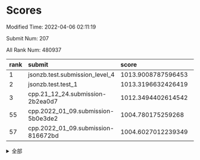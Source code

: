 # Scores

Modified Time: 2022-04-06 02:11:19

Submit Num: 207

All Rank Num: 480937

| rank |               submit               |       score        |       sigma        | pk_num |
| :--- | :--------------------------------- | :----------------- | :----------------- | :----- |
| 1    | jsonzb.test.submission_level_4     | 1013.9008787596453 | 0.8454557584307663 | 9287   |
| 2    | jsonzb.test.test_1                 | 1013.3196632426419 | 0.8026906400917002 | 9289   |
| 3    | cpp.21_12_24.submission-2b2ea0d7   | 1012.3494402614542 | 0.7918124234436382 | 9293   |
| 55   | cpp.2022_01_09.submission-5b0e3de2 | 1004.780175259268  | 0.7113538245042557 | 9290   |
| 57   | cpp.2022_01_09.submission-816672bd | 1004.6027012239349 | 0.7296276728806994 | 9291   |


<details>
<summary>全部</summary>

| rank |                 submit                 |       score        |       sigma        | pk_num |
| :--- | :------------------------------------- | :----------------- | :----------------- | :----- |
| 1    | jsonzb.test.submission_level_4         | 1013.9008787596453 | 0.8454557584307663 | 9287   |
| 2    | jsonzb.test.test_1                     | 1013.3196632426419 | 0.8026906400917002 | 9289   |
| 3    | cpp.21_12_24.submission-2b2ea0d7       | 1012.3494402614542 | 0.7918124234436382 | 9293   |
| 4    | gobigger.level_3.submission_level_3_2  | 1011.9243533427547 | 0.7764819460543837 | 9287   |
| 5    | gobigger.level_3.submission_level_3_41 | 1011.8488754827833 | 0.7673885256752407 | 9293   |
| 6    | gobigger.level_3.submission_level_3_13 | 1011.5468053547227 | 0.7907607675356456 | 9294   |
| 7    | gobigger.level_3.submission_level_3_20 | 1011.3433029189541 | 0.7950104540044677 | 9292   |
| 8    | gobigger.level_3.submission_level_3_19 | 1011.2692794795103 | 0.7808810352613452 | 9296   |
| 9    | gobigger.level_3.submission_level_3_22 | 1011.2631411169095 | 0.7968592804282237 | 9293   |
| 10   | gobigger.level_3.submission_level_3_36 | 1011.2513381364338 | 0.7746292256702803 | 9297   |
| 11   | gobigger.level_3.submission_level_3_18 | 1011.1756258342842 | 0.8037638232482689 | 9291   |
| 12   | gobigger.level_3.submission_level_3_35 | 1011.1721500466077 | 0.7749283342642412 | 9291   |
| 13   | gobigger.level_3.submission_level_3_40 | 1011.153283379229  | 0.7728577684190076 | 9293   |
| 14   | gobigger.level_3.submission_level_3_45 | 1011.1398352783455 | 0.7708107578646979 | 9293   |
| 15   | gobigger.level_3.submission_level_3_49 | 1011.0900745710306 | 0.7732471690444762 | 9292   |
| 16   | gobigger.level_3.submission_level_3_37 | 1011.0329665384081 | 0.7793269755091464 | 9294   |
| 17   | gobigger.level_3.submission_level_3_5  | 1010.9211230658419 | 0.7602136737892154 | 9296   |
| 18   | gobigger.level_3.submission_level_3_47 | 1010.8598155503861 | 0.7514842253871138 | 9298   |
| 19   | gobigger.level_3.submission_level_3_14 | 1010.7703406036468 | 0.7810020970462268 | 9295   |
| 20   | gobigger.level_3.submission_level_3_21 | 1010.7444320444037 | 0.7583159144660416 | 9292   |
| 21   | gobigger.level_3.submission_level_3_12 | 1010.6029291512513 | 0.7601831839272148 | 9298   |
| 22   | gobigger.level_3.submission_level_3_46 | 1010.2659116021149 | 0.756296872422329  | 9294   |
| 23   | gobigger.level_3.submission_level_3_27 | 1010.2403021374931 | 0.7562832376624815 | 9293   |
| 24   | gobigger.level_3.submission_level_3_28 | 1010.1747481740506 | 0.7492203147913763 | 9297   |
| 25   | gobigger.level_3.submission_level_3_48 | 1010.1041446660672 | 0.7656097556234478 | 9292   |
| 26   | gobigger.level_3.submission_level_3_4  | 1010.0724052277657 | 0.7673394186021375 | 9293   |
| 27   | gobigger.level_3.submission_level_3_3  | 1009.9112687750935 | 0.745972579288289  | 9292   |
| 28   | gobigger.level_3.submission_level_3_10 | 1009.875471838825  | 0.7435345436571426 | 9288   |
| 29   | gobigger.level_3.submission_level_3_43 | 1009.8093217734864 | 0.7565096961661956 | 9292   |
| 30   | gobigger.level_3.submission_level_3_42 | 1009.781588177778  | 0.7735630911351563 | 9294   |
| 31   | gobigger.level_3.submission_level_3_39 | 1009.6732605436669 | 0.745841313103127  | 9295   |
| 32   | gobigger.level_3.submission_level_3_1  | 1009.6574329424186 | 0.7534538229770072 | 9294   |
| 33   | gobigger.level_3.submission_level_3_17 | 1009.6434180282099 | 0.7407409561777348 | 9298   |
| 34   | gobigger.level_3.submission_level_3_16 | 1009.5679785053163 | 0.7633959175499547 | 9294   |
| 35   | gobigger.level_3.submission_level_3_25 | 1009.5253196871915 | 0.7674180555440852 | 9292   |
| 36   | gobigger.level_3.submission_level_3_30 | 1009.4361868422516 | 0.7608363784276647 | 9289   |
| 37   | gobigger.level_3.submission_level_3_9  | 1009.4184758326385 | 0.7418886713216808 | 9289   |
| 38   | gobigger.level_3.submission_level_3_11 | 1009.3117628903425 | 0.7423336830913358 | 9296   |
| 39   | gobigger.level_3.submission_level_3_26 | 1009.2213469919603 | 0.7383754827153862 | 9288   |
| 40   | gobigger.level_3.submission_level_3_38 | 1009.1926545148642 | 0.7541178335579605 | 9296   |
| 41   | gobigger.level_3.submission_level_3_8  | 1009.1404877990244 | 0.7402219656894584 | 9292   |
| 42   | gobigger.level_3.submission_level_3_7  | 1009.0851072760728 | 0.7545499412393765 | 9293   |
| 43   | gobigger.level_3.submission_level_3_23 | 1009.0212379100153 | 0.7513853169337132 | 9292   |
| 44   | gobigger.level_3.submission_level_3_29 | 1008.9044328192039 | 0.7593927085480061 | 9294   |
| 45   | gobigger.level_3.submission_level_3_34 | 1008.8149453345211 | 0.7497360992790574 | 9292   |
| 46   | gobigger.level_3.submission_level_3_44 | 1008.7322145057249 | 0.7506956058803803 | 9292   |
| 47   | gobigger.level_3.submission_level_3_31 | 1008.6796936988756 | 0.7329099922849864 | 9292   |
| 48   | gobigger.level_3.submission_level_3_24 | 1008.5284921439162 | 0.755803034074253  | 9295   |
| 49   | gobigger.level_3.submission_level_3_15 | 1008.4535276141714 | 0.7287544566150046 | 9291   |
| 50   | gobigger.level_3.submission_level_3_32 | 1008.3295099315922 | 0.7602969658085748 | 9290   |
| 51   | gobigger.level_3.submission_level_3_33 | 1008.1037083211086 | 0.7307199121055096 | 9287   |
| 52   | gobigger.level_3.submission_level_3_6  | 1007.9330365760427 | 0.7741879497919663 | 9300   |
| 53   | gobigger.level_3.submission_level_3_0  | 1007.6510449054965 | 0.7370832762631732 | 9294   |
| 54   | gobigger.level_1.submission_level_1_26 | 1005.0640792644359 | 0.7175075677432656 | 9299   |
| 55   | cpp.2022_01_09.submission-5b0e3de2     | 1004.780175259268  | 0.7113538245042557 | 9290   |
| 56   | gobigger.level_1.submission_level_1_2  | 1004.6528901373453 | 0.7154608345773491 | 9294   |
| 57   | cpp.2022_01_09.submission-816672bd     | 1004.6027012239349 | 0.7296276728806994 | 9291   |
| 58   | gobigger.level_1.submission_level_1_45 | 1004.2990022691355 | 0.7117705625042882 | 9292   |
| 59   | gobigger.level_1.submission_level_1_38 | 1004.100298152598  | 0.7159177681326963 | 9292   |
| 60   | gobigger.level_1.submission_level_1_35 | 1004.0653645854769 | 0.7206208002029709 | 9292   |
| 61   | gobigger.level_1.submission_level_1_43 | 1003.9467168511512 | 0.7145791844461207 | 9293   |
| 62   | gobigger.level_1.submission_level_1_37 | 1003.919617139048  | 0.7138495254085874 | 9300   |
| 63   | gobigger.level_1.submission_level_1_31 | 1003.8915986387823 | 0.7223408994602121 | 9295   |
| 64   | gobigger.level_1.submission_level_1_20 | 1003.891211390508  | 0.7265404134289534 | 9295   |
| 65   | gobigger.level_1.submission_level_1_48 | 1003.8519227728052 | 0.7117469568060157 | 9295   |
| 66   | gobigger.level_1.submission_level_1_39 | 1003.81699133703   | 0.7127061110454768 | 9291   |
| 67   | gobigger.level_1.submission_level_1_17 | 1003.7947435392207 | 0.7104873256931066 | 9301   |
| 68   | gobigger.level_1.submission_level_1_5  | 1003.7094889633364 | 0.717635718350627  | 9295   |
| 69   | gobigger.level_1.submission_level_1_34 | 1003.6984396308376 | 0.7148086417901751 | 9293   |
| 70   | gobigger.level_1.submission_level_1_36 | 1003.6101223443665 | 0.7056910664397156 | 9291   |
| 71   | gobigger.level_1.submission_level_1_0  | 1003.6032323795408 | 0.7224937179240352 | 9296   |
| 72   | gobigger.level_1.submission_level_1_42 | 1003.5959599520057 | 0.7130614074361729 | 9294   |
| 73   | gobigger.level_1.submission_level_1_10 | 1003.5814850060689 | 0.7025244944573349 | 9291   |
| 74   | gobigger.level_1.submission_level_1_19 | 1003.565912516167  | 0.7087845954582691 | 9294   |
| 75   | gobigger.level_1.submission_level_1_46 | 1003.5118500706719 | 0.7092547561265371 | 9299   |
| 76   | gobigger.level_1.submission_level_1_49 | 1003.4910433478065 | 0.7137034669258973 | 9294   |
| 77   | gobigger.level_1.submission_level_1_13 | 1003.4111655752682 | 0.7165747727743046 | 9297   |
| 78   | gobigger.level_1.submission_level_1_15 | 1003.3613154131941 | 0.7151221141506507 | 9293   |
| 79   | gobigger.level_1.submission_level_1_33 | 1003.3376053910132 | 0.7077703482521212 | 9294   |
| 80   | gobigger.level_1.submission_level_1_21 | 1003.3284949352692 | 0.7169377540481185 | 9297   |
| 81   | gobigger.level_1.submission_level_1_29 | 1003.3148435055855 | 0.7219806342277669 | 9289   |
| 82   | gobigger.level_1.submission_level_1_28 | 1003.303545322375  | 0.7058535177772073 | 9295   |
| 83   | gobigger.level_1.submission_level_1_14 | 1003.2615042917627 | 0.708963178046307  | 9287   |
| 84   | gobigger.level_1.submission_level_1_3  | 1003.1798023719975 | 0.7221996920426083 | 9292   |
| 85   | gobigger.level_1.submission_level_1_12 | 1003.1752257521014 | 0.707407796666974  | 9291   |
| 86   | gobigger.level_1.submission_level_1_27 | 1003.1634356591001 | 0.7102807436103645 | 9292   |
| 87   | gobigger.level_1.submission_level_1_7  | 1002.9929768235    | 0.7110860350818278 | 9292   |
| 88   | gobigger.level_1.submission_level_1_1  | 1002.9861898761958 | 0.7181012520043308 | 9294   |
| 89   | gobigger.level_1.submission_level_1_16 | 1002.9648664987785 | 0.7032889833021492 | 9296   |
| 90   | gobigger.level_1.submission_level_1_6  | 1002.9412130827482 | 0.7170446846915018 | 9296   |
| 91   | gobigger.level_1.submission_level_1_11 | 1002.9343391523948 | 0.7077827170861375 | 9295   |
| 92   | gobigger.level_1.submission_level_1_47 | 1002.8570824935538 | 0.7120977509864699 | 9289   |
| 93   | gobigger.level_1.submission_level_1_32 | 1002.7576320336727 | 0.7194057390212905 | 9294   |
| 94   | gobigger.level_1.submission_level_1_8  | 1002.710885223284  | 0.7226186814255947 | 9303   |
| 95   | gobigger.level_1.submission_level_1_41 | 1002.6577548691989 | 0.7145997448821018 | 9291   |
| 96   | gobigger.level_1.submission_level_1_40 | 1002.593264990815  | 0.7205186669026399 | 9295   |
| 97   | gobigger.level_1.submission_level_1_30 | 1002.5620848285897 | 0.7123034862425005 | 9290   |
| 98   | gobigger.level_1.submission_level_1_9  | 1002.5404739337966 | 0.7234060059557319 | 9295   |
| 99   | gobigger.level_1.submission_level_1_23 | 1002.4969245392472 | 0.7093129053359284 | 9292   |
| 100  | gobigger.level_1.submission_level_1_24 | 1002.4384301496804 | 0.718287587553821  | 9291   |
| 101  | gobigger.level_1.submission_level_1_25 | 1002.397346727075  | 0.7027636484747022 | 9290   |
| 102  | gobigger.level_1.submission_level_1_18 | 1002.1644553602981 | 0.7148702953346064 | 9295   |
| 103  | gobigger.level_1.submission_level_1_44 | 1001.9227163608176 | 0.7059498033096955 | 9298   |
| 104  | gobigger.level_1.submission_level_1_4  | 1001.6423853905009 | 0.7163114876022594 | 9288   |
| 105  | gobigger.level_1.submission_level_1_22 | 1001.2136858167005 | 0.7059502452358255 | 9296   |
| 106  | gobigger.random.submission_random_37   | 997.1272524495744  | 0.6976378743158919 | 9293   |
| 107  | gobigger.random.submission_random_20   | 997.0562955214324  | 0.7028253436995858 | 9297   |
| 108  | gobigger.random.submission_random_13   | 997.0419823003664  | 0.7113013728063003 | 9290   |
| 109  | gobigger.random.submission_random_48   | 997.0188321065193  | 0.7237866098234808 | 9293   |
| 110  | gobigger.random.submission_random_6    | 996.9323976580431  | 0.7087345037716304 | 9290   |
| 111  | gobigger.random.submission_random_39   | 996.8002501235511  | 0.710123505199975  | 9292   |
| 112  | gobigger.random.submission_random_36   | 996.644290727232   | 0.7244109745949205 | 9293   |
| 113  | gobigger.random.submission_random_10   | 996.415513003112   | 0.7052348485625355 | 9291   |
| 114  | gobigger.random.submission_random_3    | 996.4045949642605  | 0.7082134112233592 | 9289   |
| 115  | gobigger.random.submission_random_28   | 996.3592354559089  | 0.7046106644967371 | 9295   |
| 116  | gobigger.random.submission_random_8    | 996.3145318505926  | 0.7066134217737178 | 9296   |
| 117  | gobigger.random.submission_random_22   | 996.2363737603106  | 0.7103452499468742 | 9297   |
| 118  | gobigger.random.submission_random_14   | 996.2277420809697  | 0.7104031724465899 | 9293   |
| 119  | gobigger.random.submission_random_38   | 996.2214446547443  | 0.7104971178667545 | 9287   |
| 120  | gobigger.random.submission_random_40   | 996.1831495503936  | 0.7081335871414765 | 9293   |
| 121  | gobigger.random.submission_random_16   | 996.1381676350303  | 0.7142129200867965 | 9298   |
| 122  | gobigger.random.submission_random_25   | 996.1166587449427  | 0.7098613206846792 | 9292   |
| 123  | gobigger.random.submission_random_45   | 996.0767764840698  | 0.7094288259477425 | 9298   |
| 124  | gobigger.random.submission_random_5    | 996.063013179133   | 0.701208122177063  | 9296   |
| 125  | gobigger.random.submission_random_41   | 996.0573099759155  | 0.722808442445493  | 9296   |
| 126  | gobigger.random.submission_random_34   | 996.0547476486017  | 0.7063705996930036 | 9297   |
| 127  | gobigger.random.submission_random_2    | 996.0234808168192  | 0.7028151655435517 | 9294   |
| 128  | gobigger.random.submission_random_31   | 995.9951269655486  | 0.7153432360843669 | 9295   |
| 129  | gobigger.random.submission_random_26   | 995.9591223736718  | 0.705102715080272  | 9282   |
| 130  | gobigger.random.submission_random_17   | 995.952033594844   | 0.7056796114093641 | 9289   |
| 131  | gobigger.random.submission_random_32   | 995.9265013788681  | 0.7030911533538479 | 9299   |
| 132  | gobigger.random.submission_random_1    | 995.9252094644904  | 0.7194005596595276 | 9295   |
| 133  | gobigger.random.submission_random_42   | 995.8979062403824  | 0.700915958756262  | 9296   |
| 134  | gobigger.random.submission_random_33   | 995.8787855140291  | 0.7200864686088885 | 9292   |
| 135  | gobigger.random.submission_random_27   | 995.8727051857883  | 0.7093542104043271 | 9290   |
| 136  | gobigger.random.submission_random_7    | 995.687199954104   | 0.7171604944550674 | 9295   |
| 137  | gobigger.random.submission_random_35   | 995.6751510652314  | 0.7096222346570836 | 9298   |
| 138  | gobigger.random.submission_random_0    | 995.665449417267   | 0.7101987746438209 | 9294   |
| 139  | gobigger.random.submission_random_30   | 995.6558028002557  | 0.7187347290126768 | 9295   |
| 140  | gobigger.random.submission_random_12   | 995.6233153931132  | 0.7133254246301984 | 9293   |
| 141  | gobigger.random.submission_random_44   | 995.5830379068035  | 0.7018735483382371 | 9290   |
| 142  | gobigger.random.submission_random_21   | 995.5797212126572  | 0.7019044922417337 | 9292   |
| 143  | gobigger.random.submission_random_11   | 995.5571200084303  | 0.7136289106989158 | 9290   |
| 144  | gobigger.random.submission_random_9    | 995.4539157942789  | 0.7048585676714911 | 9295   |
| 145  | gobigger.random.submission_random_43   | 995.447709309852   | 0.7132940201284027 | 9291   |
| 146  | gobigger.random.submission_random_23   | 995.3139401266674  | 0.7060678485884957 | 9289   |
| 147  | gobigger.random.submission_random_19   | 995.2955322763341  | 0.7051664719845973 | 9296   |
| 148  | gobigger.random.submission_random_18   | 995.252047551408   | 0.6967244423156547 | 9296   |
| 149  | gobigger.random.submission_random_46   | 995.2345663910576  | 0.7258826166659937 | 9290   |
| 150  | gobigger.random.submission_random_15   | 995.1949696034255  | 0.7248314563899474 | 9294   |
| 151  | gobigger.random.submission_random_4    | 995.0827442075029  | 0.7169816038153114 | 9298   |
| 152  | gobigger.random.submission_random_49   | 995.0434216209579  | 0.714239166623872  | 9292   |
| 153  | gobigger.random.submission_random_24   | 995.000618645301   | 0.7213977532409683 | 9297   |
| 154  | gobigger.random.submission_random_47   | 994.8381313062707  | 0.7172042512569089 | 9292   |
| 155  | gobigger.level_2.submission_level_2_38 | 994.5014292178821  | 0.7260952254221722 | 9296   |
| 156  | gobigger.random.submission_random_29   | 994.4865454102696  | 0.7252658418175865 | 9290   |
| 157  | gobigger.level_2.submission_level_2_16 | 994.2633107440676  | 0.7338219957289046 | 9297   |
| 158  | gobigger.level_2.submission_level_2_6  | 994.0509773368161  | 0.7343879305067005 | 9293   |
| 159  | gobigger.level_2.submission_level_2_11 | 994.0101988259853  | 0.7257090378694856 | 9296   |
| 160  | gobigger.level_2.submission_level_2_39 | 993.7766832262907  | 0.7301186952364769 | 9291   |
| 161  | gobigger.level_2.submission_level_2_33 | 993.6962081959106  | 0.7573510571614367 | 9294   |
| 162  | gobigger.level_2.submission_level_2_43 | 993.6340411675445  | 0.7201266623946931 | 9288   |
| 163  | gobigger.level_2.submission_level_2_12 | 993.522936257745   | 0.7438139542807843 | 9292   |
| 164  | gobigger.level_2.submission_level_2_18 | 993.4616394172106  | 0.7125612471111064 | 9297   |
| 165  | gobigger.level_2.submission_level_2_40 | 993.4173874006709  | 0.7294195456043151 | 9294   |
| 166  | gobigger.level_2.submission_level_2_30 | 993.0508609381599  | 0.7323131142454969 | 9294   |
| 167  | gobigger.level_2.submission_level_2_37 | 992.9647456858296  | 0.7497318723107143 | 9288   |
| 168  | gobigger.level_2.submission_level_2_47 | 992.954238306963   | 0.7419437662778346 | 9296   |
| 169  | gobigger.level_2.submission_level_2_17 | 992.8721686854346  | 0.7334012352028273 | 9292   |
| 170  | gobigger.level_2.submission_level_2_5  | 992.8127860294526  | 0.7371666040273916 | 9295   |
| 171  | gobigger.level_2.submission_level_2_10 | 992.7879967780513  | 0.7345414315546813 | 9293   |
| 172  | gobigger.level_2.submission_level_2_32 | 992.6713138052185  | 0.7436533453872811 | 9297   |
| 173  | gobigger.level_2.submission_level_2_46 | 992.6488409676022  | 0.7203174293324808 | 9297   |
| 174  | gobigger.level_2.submission_level_2_42 | 992.645777999306   | 0.7391719492038638 | 9291   |
| 175  | gobigger.level_2.submission_level_2_15 | 992.443340138461   | 0.7538879673729806 | 9296   |
| 176  | gobigger.level_2.submission_level_2_7  | 992.4050463580194  | 0.7385150541593855 | 9290   |
| 177  | gobigger.level_2.submission_level_2_34 | 992.403251076349   | 0.7308881904312512 | 9295   |
| 178  | gobigger.level_2.submission_level_2_35 | 992.3789661151776  | 0.7396926605949563 | 9295   |
| 179  | gobigger.level_2.submission_level_2_19 | 992.3684335621656  | 0.7475770560955796 | 9295   |
| 180  | gobigger.level_2.submission_level_2_23 | 992.3599324393136  | 0.7462696325069931 | 9290   |
| 181  | gobigger.level_2.submission_level_2_36 | 992.3454799551728  | 0.770066429464989  | 9297   |
| 182  | gobigger.level_2.submission_level_2_22 | 992.3330655008469  | 0.7412356190117736 | 9294   |
| 183  | gobigger.level_2.submission_level_2_13 | 992.2809923563495  | 0.7707568172443109 | 9296   |
| 184  | gobigger.level_2.submission_level_2_49 | 992.1347721027917  | 0.7329067718937685 | 9293   |
| 185  | gobigger.level_2.submission_level_2_29 | 992.0940325550444  | 0.72812650556823   | 9295   |
| 186  | gobigger.level_2.submission_level_2_41 | 991.9868240128611  | 0.7462041869249221 | 9294   |
| 187  | gobigger.level_2.submission_level_2_25 | 991.983676047174   | 0.75346651543253   | 9297   |
| 188  | gobigger.level_2.submission_level_2_45 | 991.9528384656902  | 0.7693349198759916 | 9287   |
| 189  | gobigger.level_2.submission_level_2_4  | 991.9152368921422  | 0.7448896150486147 | 9296   |
| 190  | gobigger.level_2.submission_level_2_27 | 991.9071133185658  | 0.7446424442187062 | 9291   |
| 191  | gobigger.level_2.submission_level_2_48 | 991.8961724373244  | 0.7488796846373964 | 9298   |
| 192  | gobigger.level_2.submission_level_2_14 | 991.8332025846101  | 0.757474873762824  | 9295   |
| 193  | gobigger.level_2.submission_level_2_31 | 991.72008505367    | 0.7451052586585162 | 9295   |
| 194  | gobigger.level_2.submission_level_2_1  | 991.5225568689101  | 0.7652275613984787 | 9287   |
| 195  | gobigger.level_2.submission_level_2_24 | 991.428799027696   | 0.7488767987657337 | 9293   |
| 196  | gobigger.level_2.submission_level_2_0  | 991.3684479124842  | 0.7440322017200254 | 9292   |
| 197  | gobigger.level_2.submission_level_2_28 | 991.289370445904   | 0.7330278949720208 | 9292   |
| 198  | gobigger.level_2.submission_level_2_21 | 991.2722635304655  | 0.7583834044154487 | 9298   |
| 199  | gobigger.level_2.submission_level_2_2  | 991.2095768406624  | 0.7722039596635989 | 9298   |
| 200  | gobigger.level_2.submission_level_2_3  | 991.1901882522699  | 0.7565806055546451 | 9295   |
| 201  | gobigger.level_2.submission_level_2_8  | 991.0916297877826  | 0.7526807747845041 | 9295   |
| 202  | gobigger.level_2.submission_level_2_20 | 991.0175837265205  | 0.7592034827565731 | 9293   |
| 203  | gobigger.level_2.submission_level_2_9  | 990.9041512013335  | 0.7405357288262755 | 9297   |
| 204  | gobigger.level_2.submission_level_2_44 | 990.7929013594267  | 0.7667807920192806 | 9294   |
| 205  | gobigger.level_2.submission_level_2_26 | 990.7286321875308  | 0.7556012449876085 | 9295   |
| 206  | gobigger.none.submission_none_0        | 978.686453684934   | 1.2962447673407993 | 9295   |
| 207  | gobigger.none.submission_none_1        | 975.6483060891915  | 1.444457548407052  | 9294   |

</details>
